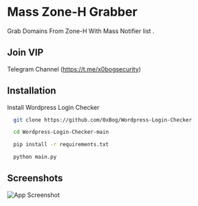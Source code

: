 
# Mass Zone-H Grabber

Grab Domains From Zone-H With Mass Notifier list .


## Join VIP

Telegram Channel (https://t.me/x0bogsecurity)


## Installation

Install Wordpress Login Checker

```bash
  git clone https://github.com/0xBog/Wordpress-Login-Checker

  cd Wordpress-Login-Checker-main

  pip install -r requirements.txt

  python main.py
```

## Screenshots

![App Screenshot](https://i.ibb.co/BzTTsG4/zoneh.png)


